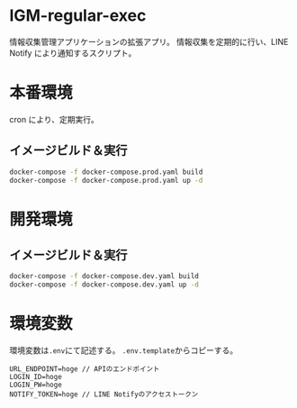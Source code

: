 # IGM-regular-exec

情報収集管理アプリケーションの拡張アプリ。
情報収集を定期的に行い、LINE Notify により通知するスクリプト。

# 本番環境

cron により、定期実行。

## イメージビルド＆実行

```bash
docker-compose -f docker-compose.prod.yaml build
docker-compose -f docker-compose.prod.yaml up -d
```

# 開発環境

## イメージビルド＆実行

```bash
docker-compose -f docker-compose.dev.yaml build
docker-compose -f docker-compose.dev.yaml up -d
```

# 環境変数

環境変数は`.env`にて記述する。
`.env.template`からコピーする。

```.env
URL_ENDPOINT=hoge // APIのエンドポイント
LOGIN_ID=hoge
LOGIN_PW=hoge
NOTIFY_TOKEN=hoge // LINE Notifyのアクセストークン
```

